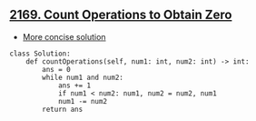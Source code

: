 ## [2169. Count Operations to Obtain Zero](https://leetcode.com/contest/weekly-contest-280/problems/count-operations-to-obtain-zero/)
- [More concise solution](https://leetcode.com/problems/count-operations-to-obtain-zero/discuss/1766882/Python3-simulation)
```python3
class Solution:
    def countOperations(self, num1: int, num2: int) -> int:
        ans = 0 
        while num1 and num2: 
            ans += 1
            if num1 < num2: num1, num2 = num2, num1
            num1 -= num2
        return ans 
```
